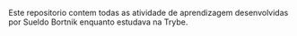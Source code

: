Este repositorio contem todas as atividade de aprendizagem desenvolvidas por Sueldo Bortnik enquanto estudava na Trybe.
